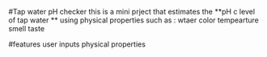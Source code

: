 #Tap water pH checker 
this is a mini prject that estimates the **pH c
level of tap water ** using physical properties such as :
wtaer color
tempearture 
smell
taste

#features 
user inputs physical properties

